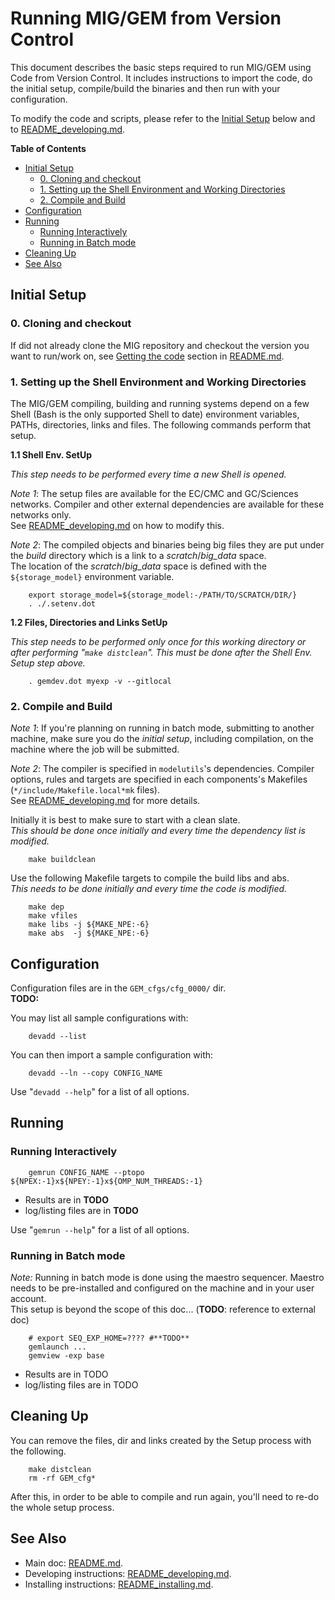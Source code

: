 
Running MIG/GEM from Version Control
====================================

This document describes the basic steps required to run MIG/GEM using Code from Version Control. 
It includes instructions to import the code, do the initial setup, 
compile/build the binaries and then run with your configuration.

To modify the code and scripts, please refer to the [Initial Setup](#initial-setup) below and to [README\_developing.md](README_developing.md).

**Table of Contents**

  * [Initial Setup](#initial-setup)
      * [0. Cloning and checkout](#0-cloning-and-checkout)
      * [1. Setting up the Shell Environment and Working Directories](#1-setting-up-the-shell-environment-and-working-directories)
      * [2. Compile and Build](#2-compile-and-build)
  * [Configuration](#configuration)
  * [Running](#running)
      * [Running Interactively](#running-interactively)
      * [Running in Batch mode](#running-in-batch-mode)
  * [Cleaning Up](#cleaning-up)
  * [See Also](#see-also)


Initial Setup
-------------

### 0. Cloning and checkout ###

If did not already clone the MIG repository and checkout the version you want to run/work on, 
see [Getting the code](README.md#getting-the-code) section in [README.md](README.md).        


### 1. Setting up the Shell Environment and Working Directories ###

The MIG/GEM compiling, building and running systems depend on a few Shell (Bash is the only supported Shell to date) environment variables, PATHs, directories, links and files. 
The following commands perform that setup.

**1.1 Shell Env. SetUp**

*This step needs to be performed every time a new Shell is opened.*

*Note 1*: The setup files are available for the EC/CMC and GC/Sciences networks. 
Compiler and other external dependencies are available for these networks only.  
See [README\_developing.md](README_developing.md) on how to modify this.

*Note 2*: The compiled objects and binaries being big files they are put under the
*build* directory which is a link to a *scratch*/*big_data* space.  
The location of the *scratch*/*big_data* space is defined with the
`${storage_model}` environment variable.

        export storage_model=${storage_model:-/PATH/TO/SCRATCH/DIR/}
        . ./.setenv.dot

**1.2 Files, Directories and Links SetUp**

*This step needs to be performed only once for this working directory 
or after performing "`make distclean`".  This must be done after the Shell Env. Setup step above.*
       
        . gemdev.dot myexp -v --gitlocal 


### 2. Compile and Build ###

*Note 1*: If you're planning on running in batch mode, submitting to another machine,
make sure you do the *initial setup*, including compilation,
on the machine where the job will be submitted.

*Note 2*: The compiler is specified in `modelutils`'s dependencies.
Compiler options, rules and targets are specified in each components's
Makefiles (`*/include/Makefile.local*mk` files).  
See [README\_developing.md](README_developing.md) for more details.

Initially it is best to make sure to start with a clean slate.  
*This should be done once initially and every time the *dependency* list is modified.*

        make buildclean

Use the following Makefile targets to compile the build libs and abs.  
*This needs to be done initially and every time the code is modified.*

        make dep
        make vfiles
        make libs -j ${MAKE_NPE:-6}
        make abs  -j ${MAKE_NPE:-6}


Configuration
-------------

Configuration files are in the `GEM_cfgs/cfg_0000/` dir.  
**TODO:** 

You may list all sample configurations with:

        devadd --list

You can then import a sample configuration with:

        devadd --ln --copy CONFIG_NAME

Use "`devadd --help`" for a list of all options.


Running
-------

### Running Interactively ###

        gemrun CONFIG_NAME --ptopo ${NPEX:-1}x${NPEY:-1}x${OMP_NUM_THREADS:-1}

  * Results are in **TODO**
  * log/listing files are in **TODO**

Use "`gemrun --help`" for a list of all options.


### Running in Batch mode ###

*Note:* Running in batch mode is done using the maestro sequencer.
Maestro needs to be pre-installed and configured on the machine and in your user account.  
This setup is beyond the scope of this doc... (**TODO**: reference to external doc)

        # export SEQ_EXP_HOME=???? #**TODO**
        gemlaunch ...
        gemview -exp base

  * Results are in TODO
  * log/listing files are in TODO


Cleaning Up
-----------

You can remove the files, dir and links created by the Setup process with the following.

        make distclean
        rm -rf GEM_cfg*

After this, in order to be able to compile and run again, you'll need to re-do the whole setup process.


See Also
--------

  * Main doc: [README.md](README.md).
  * Developing instructions: [README\_developing.md](README_developing.md).
  * Installing instructions: [README\_installing.md](README_installing.md). 


